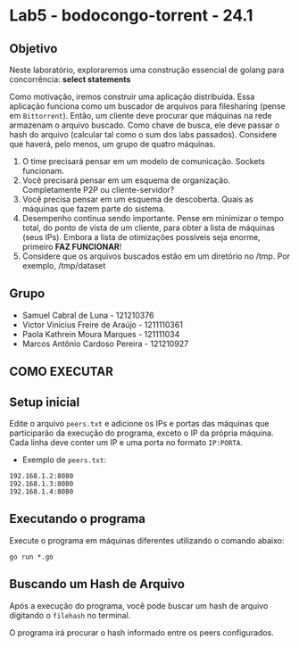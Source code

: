 # Lab5 - bodocongo-torrent - 24.1

## Objetivo
Neste laboratório, exploraremos uma construção essencial de golang para concorrência: **select statements**

Como motivação, iremos construir uma aplicação distribuída. Essa aplicação funciona como um buscador de arquivos para filesharing (pense em `Bittorrent`). Então, um cliente deve procurar que máquinas na rede armazenam o arquivo buscado. Como chave de busca, ele deve passar o hash do arquivo (calcular tal como o sum dos labs passados). Considere que haverá, pelo menos, um grupo de quatro máquinas.

1. O time precisará pensar em um modelo de comunicação. Sockets funcionam. 
2. Você precisará pensar em um esquema de organização. Completamente P2P ou cliente-servidor? 
3. Você precisa pensar em um esquema de descoberta. Quais as máquinas que fazem parte do sistema.
4. Desempenho continua sendo importante. Pense em minimizar o tempo total, do ponto de vista de um cliente, para obter a lista de máquinas (seus IPs). Embora a lista de otimizações possíveis seja enorme, primeiro **FAZ FUNCIONAR**!
5. Considere que os arquivos buscados estão em um diretório no /tmp. Por exemplo, /tmp/dataset


## Grupo

- Samuel Cabral de Luna - 121210376
- Victor Vinicius Freire de Araújo - 1211110361
- Paola Kathrein Moura Marques - 121111034
- Marcos Antônio Cardoso Pereira - 121210927

## COMO EXECUTAR

## Setup inicial

Edite o arquivo `peers.txt` e adicione os IPs e portas das máquinas que participarão da execução do programa, exceto o IP da própria máquina. Cada linha deve conter um IP e uma porta no formato `IP:PORTA`.

- Exemplo de `peers.txt`:

```
192.168.1.2:8080
192.168.1.3:8080
192.168.1.4:8080
```
## Executando o programa

Execute o programa em máquinas diferentes utilizando o comando abaixo:

```
go run *.go
```

## Buscando um Hash de Arquivo

Após a execução do programa, você pode buscar um hash de arquivo digitando o `filehash` no terminal.

O programa irá procurar o hash informado entre os peers configurados.

